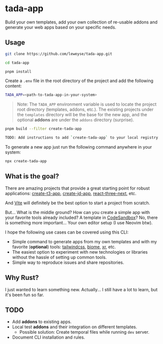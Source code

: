 # tada-app

Build your own templates, add your own collection of re-usable addons and generate your web apps based on your specific needs.

## Usage

```bash
git clone https://github.com/leweyse/tada-app.git

cd tada-app

pnpm install
```

Create a `.env` file in the root directory of the project and add the following content:

```bash
TADA_APP=<path-to-tada-app-in-your-system>
```

> Note: The `TADA_APP` environment variable is used to locate the project root directory (templates, addons, etc.). The existing projects under the `templates` directory will be the base for the new app, and the optional **addons** are under the `addons` directory (surprise).

```bash
pnpm build --filter create-tada-app
```


```bash
TODO: Add instructions to add `create-tada-app` to your local registry (`npx`).
```

To generate a new app just run the following command anywhere in your system:

```bash
npx create-tada-app
```

## What is the goal?

There are amazing projects that provide a great starting point for robust applications: [create-t3-app](https://github.com/t3-oss/create-t3-app), [create-jd-app](https://github.com/OrJDev/create-jd-app), [react-three-next](https://github.com/pmndrs/react-three-next), etc.

And [Vite](https://vite.dev/guide/#scaffolding-your-first-vite-project) will definitely be the best option to start a project from scratch.

But... What is the middle ground? How can you create a simple app with your favorite tools already included? A template in [CodeSandbox](https://codesandbox.io/)? No, there is something more important... Your own editor setup (I use Neovim btw).

I hope the following use cases can be covered using this CLI:

- Simple command to generate apps from my own templates and with my favorite (**optional**) tools: [tailwindcss](https://tailwindcss.com/), [biome](https://biomejs.dev/), [xr](https://github.com/pmndrs/xr), etc.
- The easiest option to experiment with new technologies or libraries without the hassle of setting up common tools.
- Simple way to reproduce issues and share repositories.

## Why Rust?

I just wanted to learn something new. Actually... I still have a lot to learn, but it's been fun so far.

## TODO

- Add **addons** to existing apps.
- Local test **addons** and their integration on different templates.
    - Possible solution: Create temporal files while running `dev` server.
- Document CLI installation and rules.
